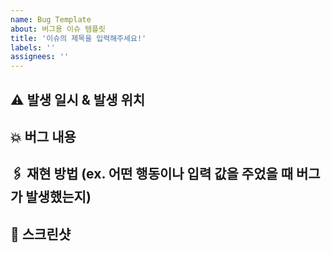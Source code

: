 ```yaml
---
name: Bug Template
about: 버그용 이슈 템플릿
title: '이슈의 제목을 입력해주세요!'
labels: ''
assignees: ''
---
```


## ⚠️ 발생 일시 & 발생 위치

## 💥 버그 내용

## 🖇️ 재현 방법 (ex. 어떤 행동이나 입력 값을 주었을 때 버그가 발생했는지)

## 📸 스크린샷